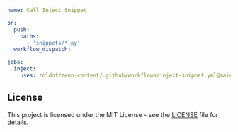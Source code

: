 ```yml
name: Call Inject Snippet

on:
  push:
    paths:
      - 'snippets/*.py'
  workflow_dispatch:

jobs:
  inject:
    uses: zoldof/zenn-content/.github/workflows/injext-snippet.yml@main
```

## License

This project is licensed under the MIT License - see the [LICENSE](./LICENSE) file for details.
